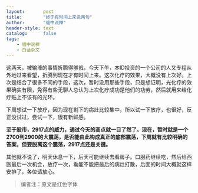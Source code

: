 ```yaml
---
layout:       post
title:        "终于有时间上来说两句"
author:       "缠中说禅"
header-style: text
catalog:      false
tags:
    - 缠中说禅
    - 白话杂文
---
```


这两天，被输液的事情折腾得够戗，今天下午，本ID投资的一个公司的人又专程从外地过来看望，折腾到现在才有时间上来。这次化疗的效果，大概没有上次好。上次是结合了很多不同的手段，这次，暂时没用那些手段，只是想证明，光化疗的效果确实有限，免得有些无聊人总认为上次化疗成功是他们的功劳，然后就用来给化疗贴上不该有的光环。



下周想试一下放疗，因为现在剩下的病灶比较集中，所以试一下放疗，也很好，反正没试过，尝试一下，很有新鲜感。



**至于股市，2917点的威力，通过今天的高点就一目了然了。现在，暂时就是一个2700到2900的大震荡，是否能由此构成真正的底部震荡，下周就有比较明确的答案，但要脱离这个震荡，2917点还是关键。**



其他就不说了，明天休息一下，后天可能继续去看房子。口服药继续吃，然后给西医最后一次机会，放疗一次，看能不能把最后的病灶打散，后面的时间大概就这样安排了，各位请放心。



> 编者注：原文是红色字体
